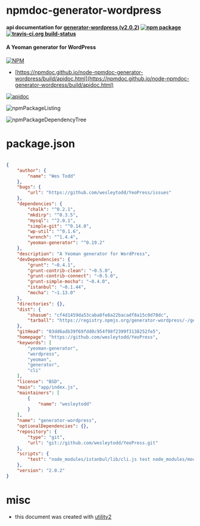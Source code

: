 # npmdoc-generator-wordpress

#### api documentation for  [generator-wordpress (v2.0.2)](https://github.com/wesleytodd/YeoPress)  [![npm package](https://img.shields.io/npm/v/npmdoc-generator-wordpress.svg?style=flat-square)](https://www.npmjs.org/package/npmdoc-generator-wordpress) [![travis-ci.org build-status](https://api.travis-ci.org/npmdoc/node-npmdoc-generator-wordpress.svg)](https://travis-ci.org/npmdoc/node-npmdoc-generator-wordpress)

#### A Yeoman generator for WordPress

[![NPM](https://nodei.co/npm/generator-wordpress.png?downloads=true&downloadRank=true&stars=true)](https://www.npmjs.com/package/generator-wordpress)

- [https://npmdoc.github.io/node-npmdoc-generator-wordpress/build/apidoc.html](https://npmdoc.github.io/node-npmdoc-generator-wordpress/build/apidoc.html)

[![apidoc](https://npmdoc.github.io/node-npmdoc-generator-wordpress/build/screenCapture.buildCi.browser.%252Ftmp%252Fbuild%252Fapidoc.html.png)](https://npmdoc.github.io/node-npmdoc-generator-wordpress/build/apidoc.html)

![npmPackageListing](https://npmdoc.github.io/node-npmdoc-generator-wordpress/build/screenCapture.npmPackageListing.svg)

![npmPackageDependencyTree](https://npmdoc.github.io/node-npmdoc-generator-wordpress/build/screenCapture.npmPackageDependencyTree.svg)



# package.json

```json

{
    "author": {
        "name": "Wes Todd"
    },
    "bugs": {
        "url": "https://github.com/wesleytodd/YeoPress/issues"
    },
    "dependencies": {
        "chalk": "^0.2.1",
        "mkdirp": "^0.3.5",
        "mysql": "^2.0.1",
        "simple-git": "^0.14.0",
        "wp-util": "^0.1.6",
        "wrench": "^1.4.4",
        "yeoman-generator": "^0.19.2"
    },
    "description": "A Yeoman generator for WordPress",
    "devDependencies": {
        "grunt": "~0.4.1",
        "grunt-contrib-clean": "~0.5.0",
        "grunt-contrib-connect": "~0.5.0",
        "grunt-simple-mocha": "~0.4.0",
        "istanbul": "~0.1.44",
        "mocha": "~1.13.0"
    },
    "directories": {},
    "dist": {
        "shasum": "cf4d1459da53caba8fe8a22bacadf8a15c0d78dc",
        "tarball": "https://registry.npmjs.org/generator-wordpress/-/generator-wordpress-2.0.2.tgz"
    },
    "gitHead": "03dd6adb39f69fdd0c954f98f2399f3138252fe5",
    "homepage": "https://github.com/wesleytodd/YeoPress",
    "keywords": [
        "yeoman-generator",
        "wordpress",
        "yeoman",
        "generator",
        "cli"
    ],
    "license": "BSD",
    "main": "app/index.js",
    "maintainers": [
        {
            "name": "wesleytodd"
        }
    ],
    "name": "generator-wordpress",
    "optionalDependencies": {},
    "repository": {
        "type": "git",
        "url": "git://github.com/wesleytodd/YeoPress.git"
    },
    "scripts": {
        "test": "node_modules/istanbul/lib/cli.js test node_modules/mocha/bin/_mocha --dir test/coverage"
    },
    "version": "2.0.2"
}
```



# misc
- this document was created with [utility2](https://github.com/kaizhu256/node-utility2)
